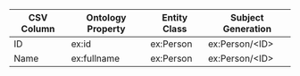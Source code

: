 | CSV Column | Ontology Property | Entity Class | Subject Generation |
| --- | --- | --- | --- |
| ID | ex:id | ex:Person | ex:Person/\<ID> |
| Name | ex:fullname | ex:Person | ex:Person/\<ID> |

